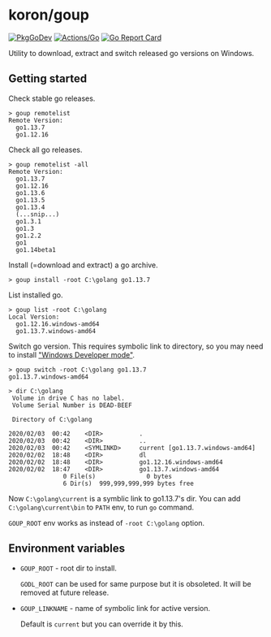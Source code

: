 # koron/goup

[![PkgGoDev](https://pkg.go.dev/badge/github.com/koron/goup)](https://pkg.go.dev/github.com/koron/goup)
[![Actions/Go](https://github.com/koron/goup/workflows/Go/badge.svg)](https://github.com/koron/goup/actions?query=workflow%3AGo)
[![Go Report Card](https://goreportcard.com/badge/github.com/koron/goup)](https://goreportcard.com/report/github.com/koron/goup)

Utility to download, extract and switch released go versions on Windows.

## Getting started

Check stable go releases.

```
> goup remotelist
Remote Version:
  go1.13.7
  go1.12.16
```

Check all go releases.

```
> goup remotelist -all
Remote Version:
  go1.13.7
  go1.12.16
  go1.13.6
  go1.13.5
  go1.13.4
  (...snip...)
  go1.3.1
  go1.3
  go1.2.2
  go1
  go1.14beta1
```

Install (=download and extract) a go archive.

```
> goup install -root C:\golang go1.13.7
```

List installed go.

```
> goup list -root C:\golang
Local Version:
  go1.12.16.windows-amd64
  go1.13.7.windows-amd64
```

Switch go version.  This requires symbolic link to directory, so you may need
to install ["Windows Developer mode"][devmode].

```
> goup switch -root C:\golang go1.13.7
go1.13.7.windows-amd64

> dir C:\golang
 Volume in drive C has no label.
 Volume Serial Number is DEAD-BEEF

 Directory of C:\golang

2020/02/03  00:42    <DIR>          .
2020/02/03  00:42    <DIR>          ..
2020/02/03  00:42    <SYMLINKD>     current [go1.13.7.windows-amd64]
2020/02/02  18:48    <DIR>          dl
2020/02/02  18:48    <DIR>          go1.12.16.windows-amd64
2020/02/02  18:47    <DIR>          go1.13.7.windows-amd64
               0 File(s)              0 bytes
               6 Dir(s)  999,999,999,999 bytes free
```

Now `C:\golang\current` is a symblic link to go1.13.7's dir.
You can add `C:\golang\current\bin` to `PATH` env, to run `go` command.

`GOUP_ROOT` env works as instead of `-root C:\golang` option.

## Environment variables

*   `GOUP_ROOT` - root dir to install.

    `GODL_ROOT` can be used for same purpose but it is obsoleted.
    It will be removed at future release.

*   `GOUP_LINKNAME` - name of symbolic link for active version.

    Default is `current` but you can override it by this.

[devmode]:https://docs.microsoft.com/en-us/windows/uwp/get-started/enable-your-device-for-development
